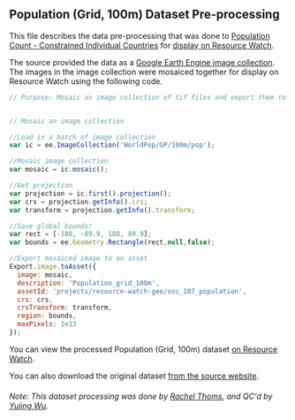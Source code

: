 ## Population (Grid, 100m) Dataset Pre-processing
This file describes the data pre-processing that was done to [Population Count - Constrained Individual Countries](https://www.worldpop.org/geodata/listing?id=78) for [display on Resource Watch](https://resourcewatch.org/data/explore/d6e42176-90c4-429d-8cae-7619c545a458).

The source provided the data as a [Google Earth Engine image collection](https://developers.google.com/earth-engine/datasets/catalog/WorldPop_GP_100m_pop). The images in the image collection were mosaiced together for display on Resource Watch using the following code.

```javascript
// Purpose: Mosaic an image collection of tif files and export them to an asset


// Mosaic an image collection

//Load in a batch of image collection
var ic = ee.ImageCollection('WorldPop/GP/100m/pop');

//Mosaic image collection
var mosaic = ic.mosaic();

//Get projection
var projection = ic.first().projection();
var crs = projection.getInfo().crs;
var transform = projection.getInfo().transform;

//Save global bounds!
var rect = [-180, -89.9, 180, 89.9];
var bounds = ee.Geometry.Rectangle(rect,null,false);

//Export mosaiced image to an asset
Export.image.toAsset({
  image: mosaic,
  description: 'Population_grid_100m',
  assetId: 'projects/resource-watch-gee/soc_107_population',
  crs: crs,
  crsTransform: transform,
  region: bounds,
  maxPixels: 1e13
});

```

You can view the processed Population (Grid, 100m) dataset [on Resource Watch](https://resourcewatch.org/data/explore/d6e42176-90c4-429d-8cae-7619c545a458).

You can also download the original dataset [from the source website](https://www.worldpop.org/geodata/listing?id=78).

###### Note: This dataset processing was done by [Rachel Thoms](https://www.wri.org/profile/rachel-thoms), and QC'd by [Yujing Wu](https://www.wri.org/profile/yujing-wu).
